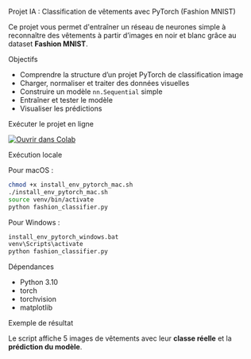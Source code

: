Projet IA : Classification de vêtements avec PyTorch (Fashion MNIST)

Ce projet vous permet d'entraîner un réseau de neurones simple à reconnaître des vêtements à partir d’images en noir et blanc grâce au dataset **Fashion MNIST**.

Objectifs

- Comprendre la structure d’un projet PyTorch de classification image
- Charger, normaliser et traiter des données visuelles
- Construire un modèle `nn.Sequential` simple
- Entraîner et tester le modèle
- Visualiser les prédictions

Exécuter le projet en ligne

[![Ouvrir dans Colab](https://colab.research.google.com/assets/colab-badge.svg)](https://colab.research.google.com/github/Einhorny2020/fashion-mnist-pytorch/blob/main/fashion_classifier.ipynb)

Exécution locale

Pour macOS :
```bash
chmod +x install_env_pytorch_mac.sh
./install_env_pytorch_mac.sh
source venv/bin/activate
python fashion_classifier.py
```

Pour Windows :
```cmd
install_env_pytorch_windows.bat
venv\Scripts\activate
python fashion_classifier.py
```

Dépendances

- Python 3.10
- torch
- torchvision
- matplotlib

Exemple de résultat

Le script affiche 5 images de vêtements avec leur **classe réelle** et la **prédiction du modèle**.
